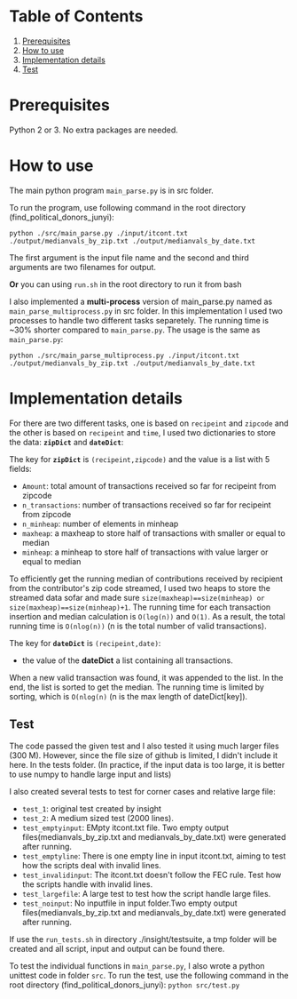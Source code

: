 # Table of Contents
1. [Prerequisites](README.md#Prerequisites)
2. [How to use](README.md#How-to-use)
3. [Implementation details](README.md#Implementation-details)
4. [Test](README.md#Test)

# Prerequisites

Python 2 or 3. No extra packages are needed.

# How to use

The main python program `main_parse.py` is in src folder.

To run the program, use following command in the root directory (find_political_donors_junyi):

	python ./src/main_parse.py ./input/itcont.txt ./output/medianvals_by_zip.txt ./output/medianvals_by_date.txt

The first argument is the input file name and the second and third arguments are two filenames for output.

	
**Or** you can using `run.sh` in the root directory to run it from bash


I also implemented a **multi-process** version of main_parse.py named as `main_parse_multiprocess.py` in src folder. In this implementation I used two processes to handle two different tasks separetely. The running time is ~30% shorter compared to `main_parse.py`. The usage is the same as `main_parse.py`:
	
	python ./src/main_parse_multiprocess.py ./input/itcont.txt ./output/medianvals_by_zip.txt ./output/medianvals_by_date.txt

# Implementation details

For there are two different tasks, one is based on `recipeint` and `zipcode` and the other is based on `recipeint` and `time`, I used
two dictionaries to store the data: **`zipDict`** and **`dateDict`**:

The key for **`zipDict`** is `(recipeint,zipcode)` and the value is a list with 5 fields:

* `Amount`: total amount of transactions received so far for recipeint from zipcode
* `n_transactions`:  number of transactions received so far for recipeint from zipcode
* `n_minheap`: number of elements in minheap
* `maxheap`: a maxheap to store half of transactions with smaller or equal to median
* `minheap`: a minheap to store half of transactions with value larger or equal to median
	
To efficiently get the running median of contributions received by recipient from the contributor's zip code streamed, I used two heaps to store
the streamed data sofar and made sure `size(maxheap)==size(minheap) or size(maxheap)==size(minheap)+1`. The running time for each transaction insertion and median calculation 
is `O(log(n))` and `O(1)`. As a result, the total running time is `O(nlog(n))` (n is the total number of valid transactions).


The key for **`dateDict`** is `(recipeint,date)`:
* the value of the **dateDict** a list containing all transactions.

When a new valid transaction was found, it was appended to the list. In the end, the list is sorted to get the median. The running time is limited by sorting, which is `O(nlog(n)` (n is the max length of dateDict[key]).


## Test

The code passed the given test and I also tested it using much larger files (300 M). However, since the file size of github is limited, I didn't include it here. In the tests folder. (In practice, if the input data is too large, it is better to use numpy to handle large input and lists)

I also created several tests to test for corner cases and relative large file:
* `test_1`: original test created by insight
* `test_2`: A medium sized test (2000 lines).
* `test_emptyinput`: EMpty itcont.txt file. Two empty output files(medianvals_by_zip.txt and medianvals_by_date.txt) were generated after running.
* `test_emptyline`: There is one empty line in input  itcont.txt, aiming to test how the scripts deal with invalid lines.
* `test_invalidinput`: The itcont.txt doesn't follow the FEC rule. Test how the scripts handle with invalid lines.
* `test_largefile`: A large test to test how the script handle large files.
* `test_noinput`: No inputfile in input folder.Two empty output files(medianvals_by_zip.txt and medianvals_by_date.txt) were generated after running.


If use the `run_tests.sh` in directory ./insight/testsuite, a tmp folder will be created and all script, input and output can be found there.

To test the individual functions in `main_parse.py`, I also wrote a python unittest code in folder `src`.
To run the test, use the following command in the root directory (find_political_donors_junyi):
```python src/test.py```
